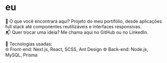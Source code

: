 # eu
🎯 O que você encontrará aqui? Projeto do meu portifólio, desde aplicações full stack até componentes reutilizáveis e interfaces responsivas.  
📬 Quer trocar uma ideia? Me chama aqui no GitHub ou no LinkedIn. 

📌 Tecnologias usadas:  
🌐 Front-end: Next.js, React, SCSS, Ant Design 
⚙️ Back-end: Node.js,  MySQL, Prisma
